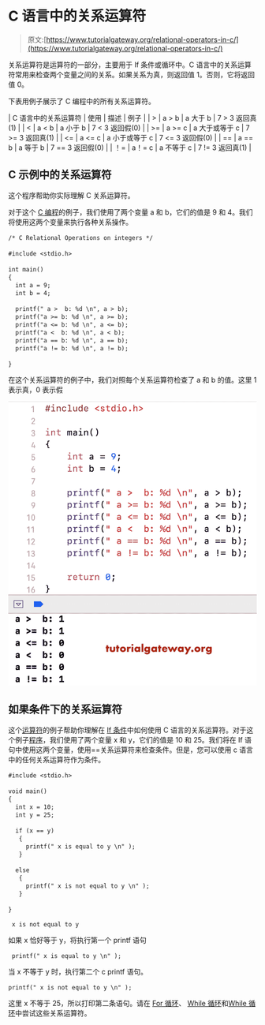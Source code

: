 # C 语言中的关系运算符

> 原文:[https://www.tutorialgateway.org/relational-operators-in-c/](https://www.tutorialgateway.org/relational-operators-in-c/)

关系运算符是运算符的一部分，主要用于 If 条件或循环中。C 语言中的关系运算符常用来检查两个变量之间的关系。如果关系为真，则返回值 1。否则，它将返回值 0。

下表用例子展示了 C 编程中的所有关系运算符。

| C 语言中的关系运算符 | 使用 | 描述 | 例子 |
| > | a > b | a 大于 b | 7 > 3 返回真(1) |
| < | a < b | a 小于 b | 7 < 3 返回假(0) |
| >= | a >= c | a 大于或等于 c | 7 >= 3 返回真(1) |
| <= | a <= c | a 小于或等于 c | 7 <= 3 返回假(0) |
| == | a == b | a 等于 b | 7 == 3 返回假(0) |
| ！= | a！= c | a 不等于 c | 7 != 3 返回真(1) |

## C 示例中的关系运算符

这个程序帮助你实际理解 C 关系运算符。

对于这个 [C 编程](https://www.tutorialgateway.org/c-programming/)的例子，我们使用了两个变量 a 和 b，它们的值是 9 和 4。我们将使用这两个变量来执行各种关系操作。

```
/* C Relational Operations on integers */

#include <stdio.h>

int main()
{
  int a = 9;
  int b = 4;

  printf(" a >  b: %d \n", a > b);
  printf("a >= b: %d \n", a >= b);
  printf("a <= b: %d \n", a <= b);
  printf("a <  b: %d \n", a < b);
  printf("a == b: %d \n", a == b);
  printf("a != b: %d \n", a != b);

}
```

在这个关系运算符的例子中，我们对照每个关系运算符检查了 a 和 b 的值。这里 1 表示真，0 表示假

![Relational Operators in C example 1](img/3d8ebd4b1392ea0784d5857c5956f1b1.png)

## 如果条件下的关系运算符

这个[运算符](https://www.tutorialgateway.org/c-programming-operators/)的例子帮助你理解在 [If 条件](https://www.tutorialgateway.org/if-statement-in-c/)中如何使用 C 语言的关系运算符。对于这个例子[程序](https://www.tutorialgateway.org/c-programming-examples/)，我们使用了两个变量 x 和 y，它们的值是 10 和 25。我们将在 If 语句中使用这两个变量，使用==关系运算符来检查条件。但是，您可以使用 c 语言中的任何关系运算符作为条件。

```
#include <stdio.h>

void main()
{
  int x = 10;
  int y = 25;

  if (x == y)
   {
     printf(" x is equal to y \n" );
   }

  else
   {
     printf(" x is not equal to y \n" );
   }

}
```

```
 x is not equal to y 
```

如果 x 恰好等于 y，将执行第一个 printf 语句

```
 printf(" x is equal to y \n" );
```

当 x 不等于 y 时，执行第二个 c printf 语句。

```
printf(" x is not equal to y \n" );
```

这里 x 不等于 25，所以打印第二条语句。请在 [For 循环](https://www.tutorialgateway.org/for-loop-in-c-programming/)、 [While 循环](https://www.tutorialgateway.org/while-loop-in-c/)和[While 循环](https://www.tutorialgateway.org/do-while-loop-in-c/)中尝试这些关系运算符。